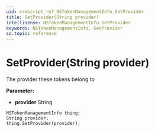 ```yaml
---
uid: crmscript_ref_NSTokenManagementInfo_SetProvider
title: SetProvider(String provider)
intellisense: NSTokenManagementInfo.SetProvider
keywords: NSTokenManagementInfo, GetProvider
so.topic: reference
---
```


# SetProvider(String provider)

The provider these tokens belong to

**Parameter:** 
* **provider** String

```crmscript
NSTokenManagementInfo thing;
String provider;
thing.SetProvider(provider);
```

